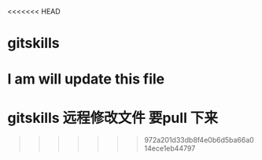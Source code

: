 <<<<<<< HEAD
# gitskills
I am will update this file
=======
# gitskills  远程修改文件 要pull 下来
>>>>>>> 972a201d33db8f4e0b6d5ba66a014ece1eb44797
